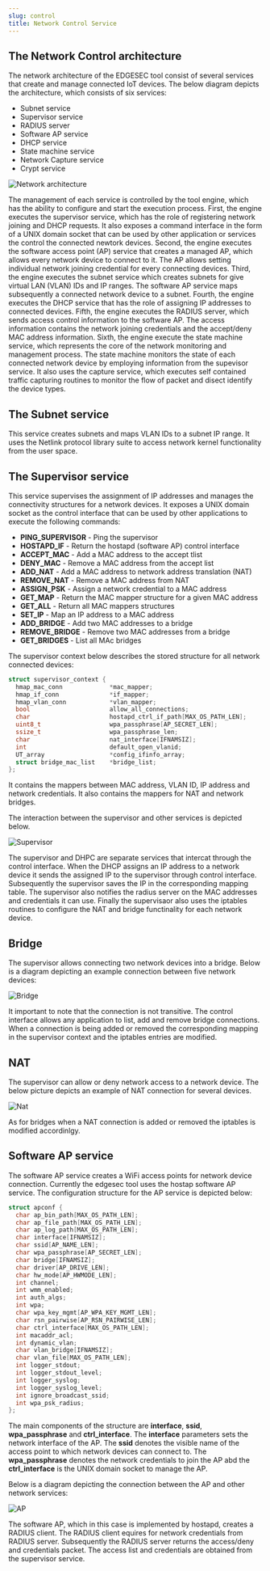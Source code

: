 ```yaml
---
slug: control
title: Network Control Service
---
```


## The Network Control architecture

The network architecture of the EDGESEC tool consist of several services that create and manage connected IoT devices. The below diagram depicts the architecture, which consists of six services:

- Subnet service
- Supervisor service
- RADIUS server
- Software AP service
- DHCP service
- State machine service
- Network Capture service
- Crypt service

![Network architecture](/img/dot_network-control-arch.png)

The management of each service is controlled by the tool engine, which has the ability to configure and start the execution process. First, the engine executes the supervisor service, which has the role of registering network joining and DHCP requests. It also exposes a command interface in the form of a UNIX domain socket that can be used by other application or services the control the connected newtork devices. Second, the engine executes the software access point (AP) service that creates a managed AP, which allows every network device to connect to it. The AP allows setting individual network joining credential for every connecting devices. Third, the engine executes the subnet service which creates subnets for give virtual LAN (VLAN) IDs and IP ranges. The software AP service maps subsequently a connected network device to a subnet. Fourth, the engine executes the DHCP service that has the role of assigning IP addresses to connected devices. Fifth, the engine executes the RADIUS server, which sends access control information to the software AP. The access information contains the network joining credentials and the accept/deny MAC address information. Sixth, the engine execute the state machine service, which represents the core of the network monitoring and management process. The state machine monitors the state of each connected network device by employing information from the supevisor service. It also uses the capture service, which executes self contained traffic capturing routines to monitor the flow of packet and disect identify the device types.

## The Subnet service

This service creates subnets and maps VLAN IDs to a subnet IP range. It uses the Netlink protocol library suite to access network kernel functionality from the user space.

## The Supervisor service

This service supervises the assignment of IP addresses and manages the connectivity structures for a network devices. It exposes a UNIX domain socket as the control interface that can be used by other applications to execute the following commands:

- **PING_SUPERVISOR** - Ping the supervisor
- **HOSTAPD_IF** - Return the hostapd (software AP) control interface
- **ACCEPT_MAC** - Add a MAC address to the accept tlist
- **DENY_MAC** - Remove a MAC address from the accept list
- **ADD_NAT** - Add a MAC address to network address translation (NAT)
- **REMOVE_NAT** - Remove a MAC address from NAT
- **ASSIGN_PSK** - Assign a network credential to a MAC address
- **GET_MAP** - Return the MAC mapper structure for a given MAC address
- **GET_ALL** - Return all MAC mappers structures
- **SET_IP** - Map an IP address to a MAC address
- **ADD_BRIDGE** - Add two MAC addresses to a bridge
- **REMOVE_BRIDGE** - Remove two MAC addresses from a bridge
- **GET_BRIDGES** - List all MAc bridges

The supervisor context below describes the stored structure for all network connected devices:

```c
struct supervisor_context {
  hmap_mac_conn             *mac_mapper;
  hmap_if_conn              *if_mapper;
  hmap_vlan_conn            *vlan_mapper;
  bool                      allow_all_connections;
  char                      hostapd_ctrl_if_path[MAX_OS_PATH_LEN];
  uint8_t                   wpa_passphrase[AP_SECRET_LEN];
  ssize_t                   wpa_passphrase_len;
  char                      nat_interface[IFNAMSIZ];
  int                       default_open_vlanid;
  UT_array                  *config_ifinfo_array;
  struct bridge_mac_list    *bridge_list;
};
```

It contains the mappers between MAC address, VLAN ID, IP address and network credentials. It also contains the mappers for NAT and network bridges.

The interaction between the supervisor and other services is depicted below.

![Supervisor](/img/dot_supervisor.png)

The supervisor and DHPC are separate services that intercat through the control interface. When the DHCP assigns an IP address to a network device it sends the assigned IP to the supervisor through control interface. Subsequently the supervisor saves the IP in the corresponding mapping table. The supervisor also notifies the radius server on the MAC addresses and credentials it can use. Finally the supervisaor also uses the iptables routines to configure the NAT and bridge functinality for each network device.

## Bridge

The supervisor allows connecting two network devices into a bridge. Below is a diagram depicting an example connection between five network devices:

![Bridge](/img/dot_bridge.png)

It important to note that the connection is not transitive. The control interface allows any application to list, add and remove bridge connections. When a connection is being added or removed the corresponding mapping in the supervisor context and the iptables entries are modified.

## NAT

The supervisor can allow or deny network access to a network device. The below picture depicts an example of NAT connection for several devices.

![Nat](/img/dot_nat.png)

As for bridges when a NAT connection is added or removed the iptables is modified accordinlgy.

## Software AP service

The software AP service creates a WiFi access points for network device connection. Currently the edgesec tool uses the hostap software AP service. The configuration structure for the AP service is depicted below:

```c
struct apconf {
  char ap_bin_path[MAX_OS_PATH_LEN];
  char ap_file_path[MAX_OS_PATH_LEN];
  char ap_log_path[MAX_OS_PATH_LEN];
  char interface[IFNAMSIZ];
  char ssid[AP_NAME_LEN];
  char wpa_passphrase[AP_SECRET_LEN];
  char bridge[IFNAMSIZ];
  char driver[AP_DRIVE_LEN];
  char hw_mode[AP_HWMODE_LEN];
  int channel;
  int wmm_enabled;
  int auth_algs;
  int wpa;
  char wpa_key_mgmt[AP_WPA_KEY_MGMT_LEN];
  char rsn_pairwise[AP_RSN_PAIRWISE_LEN];
  char ctrl_interface[MAX_OS_PATH_LEN];
  int macaddr_acl;
  int dynamic_vlan;
  char vlan_bridge[IFNAMSIZ];
  char vlan_file[MAX_OS_PATH_LEN];
  int logger_stdout;
  int logger_stdout_level;
  int logger_syslog;
  int logger_syslog_level;
  int ignore_broadcast_ssid;
  int wpa_psk_radius;
};
```

The main components of the structure are **interface**, **ssid**, **wpa_passphrase** and **ctrl_interface**. The **interface** parameters sets the network interface of the AP. The **ssid** denotes the visible name of the access point to which network devices can connect to. The **wpa_passphrase** denotes the network credentials to join the AP abd the **ctrl_interface** is the UNIX domain socket to manage the AP.

Below is a diagram depicting the connection between the AP and other network services:

![AP](/img/dot_ap.png)

The software AP, which in this case is implemented by hostapd, creates a RADIUS client. The RADIUS client equires for network credentials from RADIUS server. Subsequently the RADIUS server returns the access/deny and credentials packet. The access list and credentials are obtained from the supervisor service.
